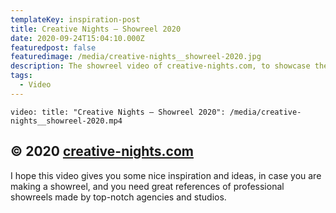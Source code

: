 ```yaml
---
templateKey: inspiration-post
title: Creative Nights — Showreel 2020
date: 2020-09-24T15:04:10.000Z
featuredpost: false
featuredimage: /media/creative-nights__showreel-2020.jpg
description: The showreel video of creative-nights.com, to showcase their featured projects and work on a gorgeous video.
tags:
  - Video
---
```


`video: title: "Creative Nights — Showreel 2020": /media/creative-nights__showreel-2020.mp4`

## © 2020 [creative-nights.com](https://www.creative-nights.com/)

I hope this video gives you some nice inspiration and ideas, in case you are making a showreel, and you need great references of professional showreels made by top-notch agencies and studios.
